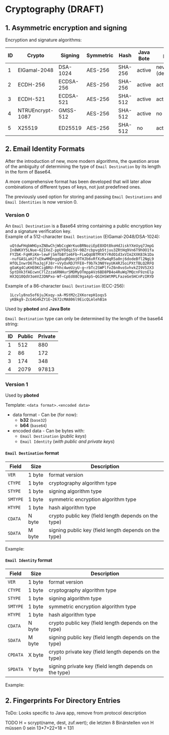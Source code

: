 # Cryptography (DRAFT)

## 1. Asymmetric encryption and signing

Encryption and signature algorithms:

| ID | Crypto           | Signing     | Symmetric | Hash    | Java Bote | pboted             |
|----|------------------|-------------|-----------|---------|-----------|--------------------|
| 1  | ElGamal-2048     | DSA-1024    | AES-256   | SHA-256 | active    | never (deprecated) |
| 2  | ECDH-256         | ECDSA-256   | AES-256   | SHA-256 | active    | active             |
| 3  | ECDH-521         | ECDSA-521   | AES-256   | SHA-512 | active    | active             |
| 4  | NTRUEncrypt-1087 | GMSS-512    | AES-256   | SHA-512 | active    | no                 |
| 5  | X25519           | ED25519     | AES-256   | SHA-512 | no        | active             |

## 2. Email Identity Formats

After the introduction of new, more modern algorithms, the question arose of the ambiguity of determining the type of `Email Destination` by its length in the form of Base64.  

A more comprehensive format has been developed that will later allow combinations of different types of keys, not just predefined ones.

The previously used option for storing and passing `Email Destinations` and `Email Identities` is now version 0.

### Version 0

An `Email Destination` is a Base64 string containing a public encryption key and a signature verification key.   
Example of a 512-character `Email Destination` (ElGamal-2048/DSA-1024):
  
```
  uQtdwFHqbWHGyxZN8wChjWbCcgWrKuoBRNoziEpE8XDt8koHdJiskYXeUyq7JmpG
  In8WKXY5LNue~62IXeZ-ppUYDdqi5V~9BZrcbpvgb5tjuu3ZRtHq9Vn6T9hOO1fa
  FYZbK-FqHRiKm~lewFjSmfbBf1e6Fb~FLwQqUBTMtKYrRdO1d3xVIm2XXK83k1Da
  -nufGASLaHJfsEkwMMDngg8uqRQmoj0THJb6vRfXzRw4qR5a0nj6dodeBfl2NgL9
  HfOLInwrD67haJqjFJ8r~vVyOxRDJYFE8~f9b7k3N0YeyUK4RJSoiPXtTBLQ2RFQ
  gOaKg4CuKHE0KCigBRU-Fhhc4weUzyU-g~rbTc2SWPlfvZ6n0voSvhvkZI9V52X3
  SptDXk3fAEcwnC7lZzza6RNHurSMDMyOTmppAVz6BD8PB4o4RuWq7MQcnF9znElp
  HX3Q10QdV3omVZJDNPxo-Wf~CpEd88C9ga4pS~QGIHSWtMPLFazeGeSHCnPzIRYD
```

Example of a 86-character `Email Destination` (ECC-256):

```
  1Lcvly8no5of6juJKxqy-xA-MStM2c2XKorepH1oqs5
  yKBkg9-ZcG4G4kZY1E~2672cMA806l9EicQLmlehB1m
```

Used by **pboted** and **Java Bote**

`Email Destination` type can only be determined by the length of the base64 string:

| ID | Public    | Private  |
|----|-----------|----------|
| 1  | 512       | 880      |
| 2  | 86        | 172      |
| 3  | 174       | 348      |
| 4  | 2079      | 97813    |

### Version 1

Used by **pboted**

Template:
`<data format>.<encoded data>`

- data format - Can be (for now):
	- **b32** (`base32`)
	- **b64** (`base64`) 
- encoded data - Can be bytes with:
	- `Email Destination` (*public keys*)
	- `Email Identity` (*with public and private keys*)


#### `Email Destination` format

| Field    | Size   | Description                                           |
|----------|--------|-------------------------------------------------------|
| `VER`    | 1 byte | format version                                        |
| `CTYPE`  | 1 byte | cryptography algorithm type                           |
| `STYPE`  | 1 byte | signing algorithm type                                |
| `SMTYPE` | 1 byte | symmetric encryption algorithm type                   |
| `HTYPE`  | 1 byte | hash algorithm type                                   |
| `CDATA`  | N byte | crypto public key (field length depends on the type)  |
| `SDATA`  | M byte | signing public key (field length depends on the type) |

Example:
` `

#### `Email Identity` format

| Field    | Size   | Description                                           |
|----------|--------|-------------------------------------------------------|
| `VER`    | 1 byte | format version                                        |
| `CTYPE`  | 1 byte | cryptography algorithm type                           |
| `STYPE`  | 1 byte | signing algorithm type                                |
| `SMTYPE` | 1 byte | symmetric encryption algorithm type                   |
| `HTYPE`  | 1 byte | hash algorithm type                                   |
| `CDATA`  | N byte | crypto public key (field length depends on the type)  |
| `SDATA`  | M byte | signing public key (field length depends on the type) |
| `CPDATA` | X byte | crypto private key (field length depends on the type) |
| `SPDATA` | Y byte | signing private key (field length depends on the type)|

Example:
` `

## 2. Fingerprints For Directory Entries

ToDo: Looks specific to Java app, remove from protocol description

TODO
H = scrypt(name, dest, zuf.wert); die letzten 8 Binärstellen von H müssen 0 sein
13*7+22+18 = 131
